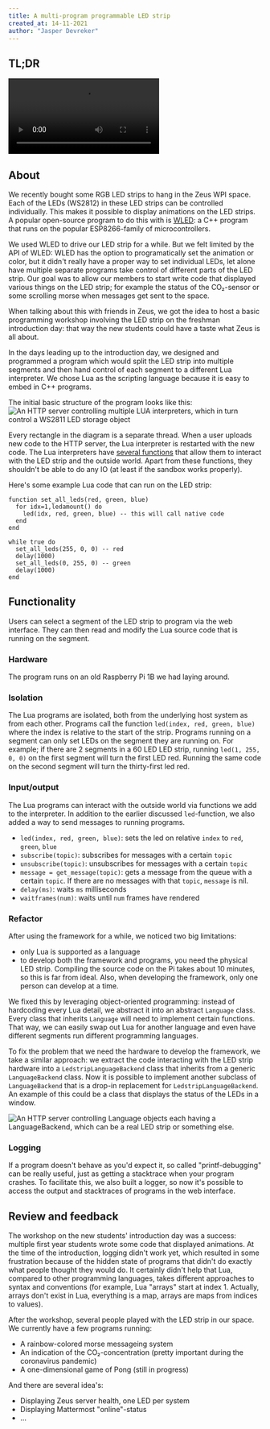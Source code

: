 ```yaml
---
title: A multi-program programmable LED strip
created_at: 14-11-2021
author: "Jasper Devreker"
---
```


## TL;DR

<video controls>
    <source src="https://zeus.ugent.be/zeuswpi/ledstrip.mp4"
            type="video/mp4">
</video>


## About

We recently bought some RGB LED strips to hang in the Zeus WPI space. Each of the LEDs (WS2812)
in these LED strips can be controlled individually. This makes it possible to display animations on
the LED strips. A popular open-source program to do this with is [WLED](https://github.com/Aircoookie/WLED):
a C++ program that runs on the popular ESP8266-family of microcontrollers.

We used WLED to drive our LED strip for a while. But we felt limited by
the API of WLED: WLED has the option to programatically set the animation or color, but it
didn't really have a proper way to set individual LEDs, let alone have multiple separate
programs take control of different parts of the LED strip. Our goal was to allow our
members to start write code that displayed various things on the LED strip; for example
the status of the CO₂-sensor or some scrolling morse when messages get sent to the space.

When talking about this with friends in Zeus, we got the idea to
host a basic programming workshop involving the LED strip on the freshman introduction
day: that way the new students could have a taste what Zeus is all about.

In the days leading up to the introduction day, we designed and programmed a program which would
split the LED strip into multiple segments and then hand control of each segment to a different Lua interpreter.
We chose Lua as the scripting language because it is easy to embed in C++ programs.

The initial basic structure of the program looks like this: ![An HTTP server controlling multiple LUA interpreters, which in turn control a WS2811 LED storage object](https://zeus.ugent.be/zeuswpi/basic-architecture-new.png)

Every rectangle in the diagram is a separate thread. When a user uploads new code to the HTTP server, the Lua interpreter is restarted with the new code. The Lua interpreters have [several functions](https://www.lua.org/pil/26.html) that allow them to interact with the LED strip and the outside world. Apart from these functions, they shouldn't be able to do any IO (at least if the sandbox works properly).

Here's some example Lua code that can run on the LED strip:


```
function set_all_leds(red, green, blue)
  for idx=1,ledamount() do
    led(idx, red, green, blue) -- this will call native code
  end
end

while true do
  set_all_leds(255, 0, 0) -- red
  delay(1000)
  set_all_leds(0, 255, 0) -- green
  delay(1000)
end
```

## Functionality

Users can select a segment of the LED strip to program via the web interface. They can then read and modify the Lua source code that is running on the segment.

### Hardware

The program runs on an old Raspberry Pi 1B we had laying around.

### Isolation

The Lua programs are isolated, both from the underlying host system as from each other. Programs call the function `led(index, red, green, blue)` where the index is relative to the start of the strip. Programs running on a segment can only set LEDs on the segment they are running on. For example; if there are 2 segments in a
60 LED LED strip, running `led(1, 255, 0, 0)` on the first segment will turn the first LED red. Running the same code on the second segment will turn the thirty-first led red.

### Input/output

The Lua programs can interact with the outside world via functions we add to the interpreter. In addition to the earlier discussed `led`-function, we also added a way to send messages to running programs.

- `led(index, red, green, blue)`: sets the led on relative `index` to `red`, `green`, `blue`
- `subscribe(topic)`: subscribes for messages with a certain `topic`
- `unsubscribe(topic)`: unsubscribes for messages with a certain `topic`
- `message = get_message(topic)`: gets a message from the queue with a certain `topic`. If there are no messages with that `topic`, `message` is nil.
- `delay(ms)`: waits `ms` milliseconds
- `waitframes(num)`: waits until `num` frames have rendered

### Refactor

After using the framework for a while, we noticed two big limitations:

- only Lua is supported as a language
- to develop both the framework and programs, you need the physical LED strip. Compiling the source code on the Pi takes about 10 minutes, so this is far from ideal. Also, when developing the framework, only one person can develop at a time.

We fixed this by leveraging object-oriented programming: instead of hardcoding every Lua detail, we abstract it into an abstract `Language` class. Every class that inherits `Language` will need to implement certain functions. That way, we can easily swap out Lua for another language and even have different segments run different programming languages.

To fix the problem that we need the hardware to develop the framework, we take a similar approach: we extract the code interacting with the LED strip hardware into a `LedstripLanguageBackend` class that inherits from a generic `LanguageBackend` class. Now it is possible to implement another subclass of `LanguageBackend` that is a drop-in replacement for `LedstripLanguageBackend`. An example of this could be a class that displays the status of the LEDs in a window.

![An HTTP server controlling Language objects each having a LanguageBackend, which can be a real LED strip or something else.](https://zeus.ugent.be/zeuswpi/architecture-refactored.png)

### Logging

If a program doesn't behave as you'd expect it, so called "printf-debugging" can be really useful, just as getting a stacktrace when your program crashes. To facilitate this, we also built a logger, so now it's possible to access the output and stacktraces of programs in the web interface.

## Review and feedback

The workshop on the new students' introduction day was a success: multiple first year students wrote some code that displayed animations. At the time of the introduction, logging didn't work yet, which resulted in some frustration because of the hidden state of programs that didn't do exactly what people thought they would do. It certainly didn't help that Lua, compared to other programming languages, takes different approaches to syntax and conventions (for example, Lua "arrays" start at index 1. Actually, arrays don't exist in Lua, everything is a map, arrays are maps from indices to values).

After the workshop, several people played with the LED strip in our space. We currently have a few programs running:

- A rainbow-colored morse messageing system
- An indication of the CO₂-concentration (pretty important during the coronavirus pandemic)
- A one-dimensional game of Pong (still in progress)

And there are several idea's:

- Displaying Zeus server health, one LED per system
- Displaying Mattermost "online"-status
- ...
